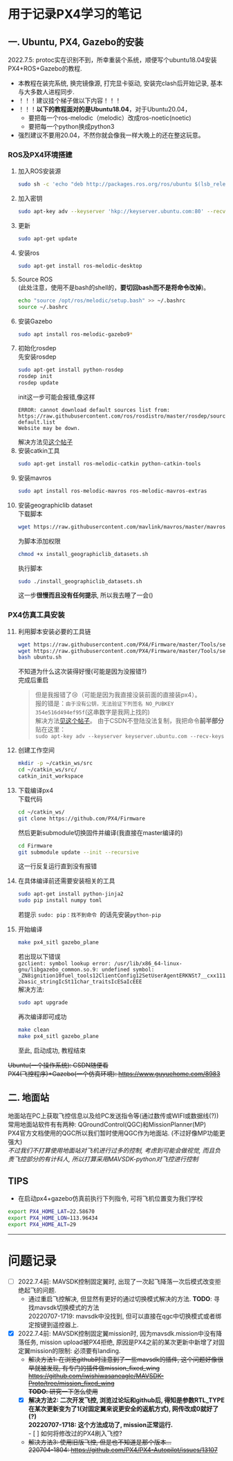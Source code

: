 # 用于记录PX4学习的笔记
## 一. Ubuntu, PX4, Gazebo的安装
2022.7.5: protoc实在识别不到，所幸重装个系统，顺便写个ubuntu18.04安装PX4+ROS+Gazebo的教程.
- 本教程在装完系统, 换完镜像源, 打完显卡驱动, 安装完clash后开始记录, 基本与大多数人进程同步. 
- ！！！建议挂个梯子做以下内容！！！
- ！！！**以下的教程面对的是Ubuntu18.04**，对于Ubuntu20.04，
    - 要把每一个ros-melodic（melodic）改成ros-noetic(noetic)
    - 要把每一个python换成python3
- 强烈建议不要用20.04，不然你就会像我一样大晚上的还在整这玩意。

### ROS及PX4环境搭建
1. 加入ROS安装源
    ```sh
    sudo sh -c 'echo "deb http://packages.ros.org/ros/ubuntu $(lsb_release -sc) main" > /etc/apt/sources.list.d/ros-latest.list'
    ```
2. 加入密钥
    ```sh
    sudo apt-key adv --keyserver 'hkp://keyserver.ubuntu.com:80' --recv-key C1CF6E31E6BADE8868B172B4F42ED6FBAB17C654
    ```
3. 更新
    ```sh
    sudo apt-get update
    ```
4. 安装ros
    ```sh
    sudo apt-get install ros-melodic-desktop
    ```
5. Source ROS\
    (此处注意，使用不是bash的shell的，**要切回bash而不是将命令改掉**)。
    ```sh
    echo "source /opt/ros/melodic/setup.bash" >> ~/.bashrc
    source ~/.bashrc
    ```
6. 安装Gazebo
    ```sh
    sudo apt install ros-melodic-gazebo9*
    ```
7. 初始化rosdep\
    先安装rosdep
    ```sh
    sudo apt-get install python-rosdep
    rosdep init
    rosdep update
    ```
    init这一步可能会报错,像这样
    ```
    ERROR: cannot download default sources list from:
    https://raw.githubusercontent.com/ros/rosdistro/master/rosdep/sources.list.d/20-default.list
    Website may be down.
    ```
    解决方法见[这个帖子](https://zskitecho.blog.csdn.net/article/details/107852051?spm=1001.2101.3001.6661.1&utm_medium=distribute.pc_relevant_t0.none-task-blog-2%7Edefault%7ECTRLIST%7Edefault-1-107852051-blog-105759665.pc_relevant_multi_platform_whitelistv2&depth_1-utm_source=distribute.pc_relevant_t0.none-task-blog-2%7Edefault%7ECTRLIST%7Edefault-1-107852051-blog-105759665.pc_relevant_multi_platform_whitelistv2&utm_relevant_index=1)
8. 安装catkin工具
    ```sh
    sudo apt-get install ros-melodic-catkin python-catkin-tools
    ```
9. 安装mavros
    ```sh
    sudo apt install ros-melodic-mavros ros-melodic-mavros-extras
    ```
10. 安装geographiclib dataset\
    下载脚本
    ```sh
    wget https://raw.githubusercontent.com/mavlink/mavros/master/mavros/scripts/install_geographiclib_datasets.sh
    ```
    为脚本添加权限
    ```sh
    chmod +x install_geographiclib_datasets.sh
    ```
    执行脚本
    ```sh
    sudo ./install_geographiclib_datasets.sh
    ```
    这一步**很慢而且没有任何提示**, 所以我去睡了一会()
### PX4仿真工具安装
11. 利用脚本安装必要的工具链
    ```sh
    wget https://raw.githubusercontent.com/PX4/Firmware/master/Tools/setup/ubuntu.sh
    wget https://raw.githubusercontent.com/PX4/Firmware/master/Tools/setup/requirements.txt
    bash ubuntu.sh
    ```
    不知道为什么这次装得好慢(可能是因为没报错?)\
    完成后重启
    > 但是我报错了:cry:（可能是因为我直接没装前面的直接装px4）。  
    > 报的错是：`由于没有公钥，无法验证下列签名 NO_PUBKEY 354e516d494ef95f`(这串数字是我网上找的)  
    > 解决方法[见这个帖子](https://blog.csdn.net/loovejava/article/details/21837935)。
    > 由于CSDN不登陆没法复制，我把命令**前半部分**贴在这里：  
    > `sudo apt-key adv --keyserver keyserver.ubuntu.com --recv-keys`
    
12. 创建工作空间
    ```sh
    mkdir -p ~/catkin_ws/src
    cd ~/catkin_ws/src/
    catkin_init_workspace
    ```
11. 下载编译px4\
    下载代码
    ```sh
    cd ~/catkin_ws/
    git clone https://github.com/PX4/Firmware
    ```
    然后更新submodule切换固件并编译(我直接在master编译的)
    ```sh
    cd Firmware
    git submodule update --init --recursive
    ```
    这一行反复运行直到没有报错
12. 在具体编译前还需要安装相关的工具
    ```sh
    sudo apt-get install python-jinja2
    sudo pip install numpy toml
    ```
    若提示 `sudo: pip：找不到命令 `的话先安装`python-pip`
13. 开始编译
    ```sh
    make px4_sitl gazebo_plane
    ```
    若出现以下错误\
    `gzclient: symbol lookup error: /usr/lib/x86_64-linux-gnu/libgazebo_common.so.9: undefined symbol: _ZN8ignition10fuel_tools12ClientConfig12SetUserAgentERKNSt7__cxx1112basic_stringIcSt11char_traitsIcESaIcEEE`\
    解决方法:
    ```sh
    sudo apt upgrade
    ```
    再次编译即可成功
    ```sh
    make clean
    make px4_sitl gazebo_plane
    ```
    至此, 启动成功, 教程结束



~~Ubuntu(一个操作系统): CSDN随便看~~\
~~PX4(飞控程序)+Gazebo(一个仿真环境): https://www.guyuehome.com/8983~~
## 二. 地面站
地面站在PC上获取飞控信息以及给PC发送指令等(通过数传或WIFI或数据线(?))
常用地面站软件有有两种: QGroundControl(QGC)和MissionPlanner(MP)\
PX4官方文档使用的QGC所以我们暂时使用QGC作为地面站. (不过好像MP功能更强大)\
*不过我们不打算使用地面站对飞机进行过多的控制, 考虑到可能会做视觉, 而且负责飞控部分的有计科人, 所以打算采用MAVSDK-python对飞控进行控制*
## TIPS  
- 在启动px4+gazebo仿真前执行下列指令, 可将飞机位置变为我们学校  
```sh
export PX4_HOME_LAT=22.58670
export PX4_HOME_LON=113.96434
export PX4_HOME_ALT=29
```


---
# 问题记录
- [ ] 2022.7.4前: MAVSDK控制固定翼时, 出现了一次起飞降落一次后模式改变拒绝起飞的问题. 
    - 通过重启飞控解决, 但显然有更好的通过切换模式解决的方法. 
       **TODO**: 寻找mavsdk切换模式的方法  
       20220707-1719: mavsdk中没找到, 但可以直接在qgc中切换模式或者绑定按键到遥控器上. 
- [x] 2022.7.4前: MAVSDK控制固定翼mission时, 因为mavsdk.mission中没有降落任务, mission upload被PX4拒绝, 原因是PX4之前的某次更新中新增了对固定翼mission的限制: 必须要有landing. 
    - ~~解决方法1: 在浏览github时注意到了一些mavsdk的插件, 这个问题好像很早就被发现, 有专门的插件做mission_fixed_wing\
      https://github.com/iwishiwasaneagle/MAVSDK-Proto/tree/mission_fixed_wing \
        **TODO**: 研究一下怎么使用~~
    - [x] **解决方法2: 二次开发飞控, 浏览过论坛和github后, 得知是参数RTL_TYPE在某次更新变为了1(对固定翼来说更安全的返航方式), 网传改成0就好了(?)**  
        **20220707-1718: 这个方法成功了, mission正常运行.**  
            - [ ] 如何将修改过的PX4刷入飞控?
    - ~~解决方法3: 使用旧版飞控, 但是也不知道是那个版本...\
        220704-1804: https://github.com/PX4/PX4-Autopilot/issues/13107~~
